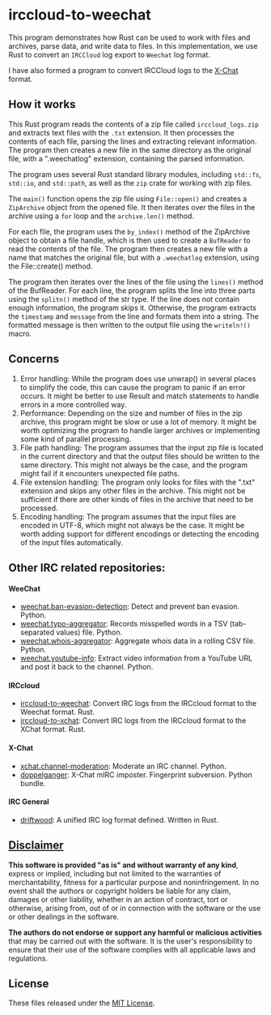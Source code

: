 # irccloud-to-weechat
This program demonstrates how Rust can be used to work with files and archives, parse data, and write data to files. In this implementation, we use Rust to convert an `IRCCloud` log export to `Weechat` log format.

I have also formed a program to convert IRCCloud logs to the [X-Chat](https://github.com/apple-fritter/logconvert.irccloud-to-xchat) format.

## How it works
This Rust program reads the contents of a zip file called `irccloud_logs.zip` and extracts text files with the `.txt` extension. It then processes the contents of each file, parsing the lines and extracting relevant information. The program then creates a new file in the same directory as the original file, with a ".weechatlog" extension, containing the parsed information.

The program uses several Rust standard library modules, including `std::fs`, `std::io`, and `std::path`, as well as the `zip` crate for working with zip files.

The `main()` function opens the zip file using `File::open()` and creates a `ZipArchive` object from the opened file. It then iterates over the files in the archive using a `for` loop and the `archive.len()` method.

For each file, the program uses the `by_index()` method of the ZipArchive object to obtain a file handle, which is then used to create a `BufReader` to read the contents of the file. The program then creates a new file with a name that matches the original file, but with a `.weechatlog` extension, using the File::create() method.

The program then iterates over the lines of the file using the `lines()` method of the BufReader. For each line, the program splits the line into three parts using the `splitn()` method of the str type. If the line does not contain enough information, the program skips it. Otherwise, the program extracts the `timestamp` and `message` from the line and formats them into a string. The formatted message is then written to the output file using the `writeln!()` macro.

## Concerns
1. Error handling: While the program does use unwrap() in several places to simplify the code, this can cause the program to panic if an error occurs. It might be better to use Result and match statements to handle errors in a more controlled way.
2. Performance: Depending on the size and number of files in the zip archive, this program might be slow or use a lot of memory. It might be worth optimizing the program to handle larger archives or implementing some kind of parallel processing.
3. File path handling: The program assumes that the input zip file is located in the current directory and that the output files should be written to the same directory. This might not always be the case, and the program might fail if it encounters unexpected file paths.
4. File extension handling: The program only looks for files with the ".txt" extension and skips any other files in the archive. This might not be sufficient if there are other kinds of files in the archive that need to be processed.
5. Encoding handling: The program assumes that the input files are encoded in UTF-8, which might not always be the case. It might be worth adding support for different encodings or detecting the encoding of the input files automatically.

## Other IRC related repositories:

#### WeeChat
- [weechat.ban-evasion-detection](https://github.com/apple-fritter/weechat.ban-evasion-detection): Detect and prevent ban evasion. Python.
- [weechat.typo-aggregator](https://github.com/apple-fritter/weechat.typo-aggregator): Records misspelled words in a TSV (tab-separated values) file. Python.
- [weechat.whois-aggregator](https://github.com/apple-fritter/weechat.whois-aggregator): Aggregate whois data in a rolling CSV file. Python.
- [weechat.youtube-info](https://github.com/apple-fritter/weechat.youtube-info): Extract video information from a YouTube URL and post it back to the channel. Python.

#### IRCcloud
- [irccloud-to-weechat](https://github.com/apple-fritter/irccloud-to-weechat): Convert IRC logs from the IRCcloud format to the Weechat format. Rust.
- [irccloud-to-xchat](https://github.com/apple-fritter/irccloud-to-xchat): Convert IRC logs from the IRCcloud format to the XChat format. Rust.

#### X-Chat
- [xchat.channel-moderation](https://github.com/apple-fritter/xchat.channel-moderation): Moderate an IRC channel. Python.
- [doppelganger](https://github.com/apple-fritter/doppelganger): X-Chat mIRC imposter. Fingerprint subversion. Python bundle.

#### IRC General

- [driftwood](https://github.com/apple-fritter/driftwood): A unified IRC log format defined. Written in Rust.

## [Disclaimer](DISCLAIMER)
**This software is provided "as is" and without warranty of any kind**, express or implied, including but not limited to the warranties of merchantability, fitness for a particular purpose and noninfringement. In no event shall the authors or copyright holders be liable for any claim, damages or other liability, whether in an action of contract, tort or otherwise, arising from, out of or in connection with the software or the use or other dealings in the software.

**The authors do not endorse or support any harmful or malicious activities** that may be carried out with the software. It is the user's responsibility to ensure that their use of the software complies with all applicable laws and regulations.

## License

These files released under the [MIT License](LICENSE).
